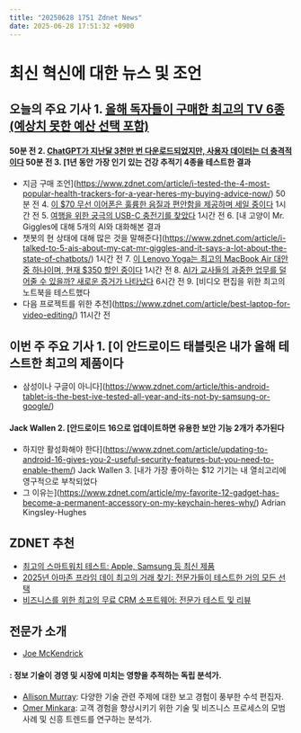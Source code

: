 ```yaml
---
title: "20250628 1751 Zdnet News"
date: 2025-06-28 17:51:32 +0900
---
```


# 최신 혁신에 대한 뉴스 및 조언
## 오늘의 주요 기사 1. [올해 독자들이 구매한 최고의 TV 6종 (예상치 못한 예산 선택 포함)](https://www.zdnet.com/home-and-office/home-entertainment/the-top-6-tvs-our-readers-bought-this-year-so-far-including-a-surprise-budget-pick/)
#### 50분 전 2. [ChatGPT가 지난달 3천만 번 다운로드되었지만, 사용자 데이터는 더 충격적이다](https://www.zdnet.com/article/chatgpt-was-downloaded-30-million-times-last-month-but-its-user-base-data-is-more-shocking/) 50분 전 3. [1년 동안 가장 인기 있는 건강 추적기 4종을 테스트한 결과 
- 지금 구매 조언](https://www.zdnet.com/article/i-tested-the-4-most-popular-health-trackers-for-a-year-heres-my-buying-advice-now/) 50분 전 4. [이 $70 무선 이어폰은 훌륭한 음질과 편안함을 제공하며 세일 중이다](https://www.zdnet.com/article/these-70-wireless-earbuds-sound-great-feel-comfortable-and-are-on-sale/) 1시간 전 5. [여행을 위한 궁극의 USB-C 충전기를 찾았다](https://www.zdnet.com/article/i-finally-found-the-ultimate-usb-c-charger-for-traveling/) 1시간 전 6. [내 고양이 Mr. Giggles에 대해 5개의 AI와 대화해본 결과 
- 챗봇의 현 상태에 대해 많은 것을 말해준다](https://www.zdnet.com/article/i-talked-to-5-ais-about-my-cat-mr-giggles-and-it-says-a-lot-about-the-state-of-chatbots/) 1시간 전 7. [이 Lenovo Yoga는 최고의 MacBook Air 대안 중 하나이며, 현재 $350 할인 중이다](https://www.zdnet.com/article/why-this-lenovo-yoga-is-one-of-the-best-macbook-air-alternatives-and-its-350-off/) 1시간 전 8. [AI가 교사들의 과중한 업무를 덜어줄 수 있을까? 새로운 증거가 나타났다](https://www.zdnet.com/article/can-ai-save-teachers-from-a-crushing-workload-theres-new-evidence-it-might/) 6시간 전 9. [비디오 편집을 위한 최고의 노트북을 테스트했다 
- 다음 프로젝트를 위한 추천](https://www.zdnet.com/article/best-laptop-for-video-editing/) 11시간 전

## 이번 주 주요 기사 1. [이 안드로이드 태블릿은 내가 올해 테스트한 최고의 제품이다 
- 삼성이나 구글이 아니다](https://www.zdnet.com/article/this-android-tablet-is-the-best-ive-tested-all-year-and-its-not-by-samsung-or-google/)
#### Jack Wallen 2. [안드로이드 16으로 업데이트하면 유용한 보안 기능 2개가 추가된다 
- 하지만 활성화해야 한다](https://www.zdnet.com/article/updating-to-android-16-gives-you-2-useful-security-features-but-you-need-to-enable-them/) Jack Wallen 3. [내가 가장 좋아하는 $12 기기는 내 열쇠고리에 영구적으로 부착되었다 
- 그 이유는](https://www.zdnet.com/article/my-favorite-12-gadget-has-become-a-permanent-accessory-on-my-keychain-heres-why/) Adrian Kingsley-Hughes

## ZDNET 추천 
- [최고의 스마트워치 테스트: Apple, Samsung 등 최신 제품](https://www.zdnet.com/article/best-smartwatch/)
- [2025년 아마존 프라임 데이 최고의 거래 찾기: 전문가들이 테스트한 거의 모든 선택](https://www.zdnet.com/article/best-amazon-prime-day-deals-2025/) 
- [비즈니스를 위한 최고의 무료 CRM 소프트웨어: 전문가 테스트 및 리뷰](https://www.zdnet.com/article/best-free-crm-software/)

## 전문가 소개 
- [Joe McKendrick](https://www.zdnet.com/meet-the-team/joe-mckendrick/)
#### : 정보 기술이 경영 및 시장에 미치는 영향을 추적하는 독립 분석가. 
- [Allison Murray](https://www.zdnet.com/meet-the-team/allison-murray/): 다양한 기술 관련 주제에 대한 보고 경험이 풍부한 수석 편집자. 
- [Omer Minkara](https://www.zdnet.com/meet-the-team/omer-minkara/): 고객 경험을 향상시키기 위한 기술 및 비즈니스 프로세스의 모범 사례 및 신흥 트렌드를 연구하는 분석가.